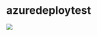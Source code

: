 # azuredeploytest

<a href="https://portal.azure.com/#create/Microsoft.Template/uri/https://raw.githubusercontent.com/seguler/azuredeploytest/master/azuredeploy.json" target="_blank">
    <img src="http://azuredeploy.net/deploybutton.png"/>
</a>
